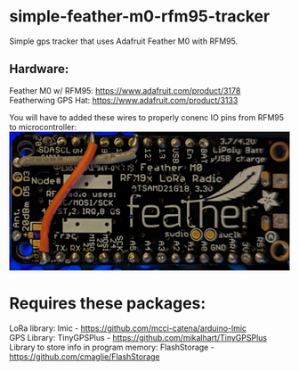 # simple-feather-m0-rfm95-tracker
 Simple gps tracker that uses Adafruit Feather M0 with RFM95.


## Hardware:  
Feather M0 w/ RFM95: https://www.adafruit.com/product/3178  
Featherwing GPS Hat: https://www.adafruit.com/product/3133

You will have to added these wires to properly conenc IO pins from RFM95 to microcontroller:
![Feather Wires](feather-wires.jpg)


# Requires these packages:
LoRa library: lmic - https://github.com/mcci-catena/arduino-lmic  
GPS Library: TinyGPSPlus - https://github.com/mikalhart/TinyGPSPlus  
Library to store info in program memory: FlashStorage - https://github.com/cmaglie/FlashStorage
